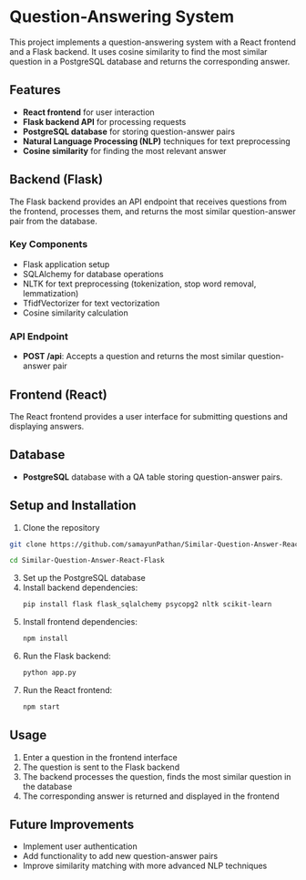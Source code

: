# Question-Answering System

This project implements a question-answering system with a React frontend and a Flask backend. It uses cosine similarity to find the most similar question in a PostgreSQL database and returns the corresponding answer.

## Features

- **React frontend** for user interaction
- **Flask backend API** for processing requests
- **PostgreSQL database** for storing question-answer pairs
- **Natural Language Processing (NLP)** techniques for text preprocessing
- **Cosine similarity** for finding the most relevant answer

## Backend (Flask)

The Flask backend provides an API endpoint that receives questions from the frontend, processes them, and returns the most similar question-answer pair from the database.

### Key Components

- Flask application setup
- SQLAlchemy for database operations
- NLTK for text preprocessing (tokenization, stop word removal, lemmatization)
- TfidfVectorizer for text vectorization
- Cosine similarity calculation

### API Endpoint

- **POST /api**: Accepts a question and returns the most similar question-answer pair

## Frontend (React)

The React frontend provides a user interface for submitting questions and displaying answers.

## Database

- **PostgreSQL** database with a QA table storing question-answer pairs.

## Setup and Installation

1. Clone the repository
 ```bash
git clone https://github.com/samayunPathan/Similar-Question-Answer-React-Flask.git
```
```bash
cd Similar-Question-Answer-React-Flask
```
3. Set up the PostgreSQL database
4. Install backend dependencies:
    ```bash
    pip install flask flask_sqlalchemy psycopg2 nltk scikit-learn
    ```
5. Install frontend dependencies:
    ```bash
    npm install
    ```
6. Run the Flask backend:
    ```bash
    python app.py
    ```
7. Run the React frontend:
    ```bash
    npm start
    ```

## Usage

1. Enter a question in the frontend interface
2. The question is sent to the Flask backend
3. The backend processes the question, finds the most similar question in the database
4. The corresponding answer is returned and displayed in the frontend

## Future Improvements

- Implement user authentication
- Add functionality to add new question-answer pairs
- Improve similarity matching with more advanced NLP techniques
